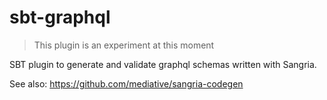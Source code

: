 # sbt-graphql

> This plugin is an experiment at this moment

SBT plugin to generate and validate graphql schemas written with Sangria.

See also: https://github.com/mediative/sangria-codegen
